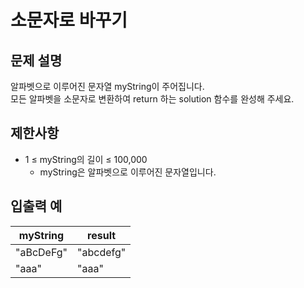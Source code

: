 # 소문자로 바꾸기

## 문제 설명

알파벳으로 이루어진 문자열 myString이 주어집니다.  
모든 알파벳을 소문자로 변환하여 return 하는 solution 함수를 완성해 주세요.  


## 제한사항

- 1 ≤ myString의 길이 ≤ 100,000
  - myString은 알파벳으로 이루어진 문자열입니다.


## 입출력 예

| myString  | result    |
|-----------|-----------|
| "aBcDeFg" | "abcdefg" |
| "aaa"     | "aaa"     |
